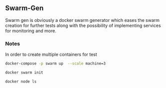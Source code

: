 ## Swarm-Gen
Swarm gen is obviously a docker swarm generator which eases the swarm creation for further tests along with the possibility of implementing services for monitoring and more.

### Notes
In order to create multiple containers for test
```sh
docker-compose -p swarm up  --scale machine=3
```

```sh
docker swarm init
```
```sh
docker node ls
```